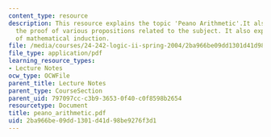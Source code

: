 ```yaml
---
content_type: resource
description: This resource explains the topic 'Peano Arithmetic'.It also explains
  the proof of various propositions related to the subject. It also explains principle
  of mathematical induction.
file: /media/courses/24-242-logic-ii-spring-2004/2ba966be09dd1301d41d98be9276f3d1_peano_arithmetic.pdf
file_type: application/pdf
learning_resource_types:
- Lecture Notes
ocw_type: OCWFile
parent_title: Lecture Notes
parent_type: CourseSection
parent_uid: 797097cc-c3b9-3653-0f40-c0f8598b2654
resourcetype: Document
title: peano_arithmetic.pdf
uid: 2ba966be-09dd-1301-d41d-98be9276f3d1
---
```

